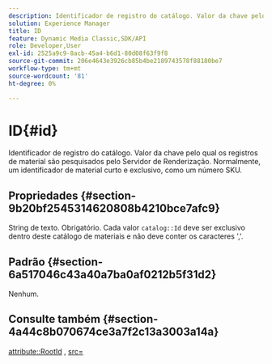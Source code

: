 ```yaml
---
description: Identificador de registro do catálogo. Valor da chave pelo qual os registros de material são pesquisados pelo Servidor de Renderização. Normalmente, um identificador de material curto e exclusivo, como um número SKU.
solution: Experience Manager
title: ID
feature: Dynamic Media Classic,SDK/API
role: Developer,User
exl-id: 2525a9c9-8acb-45a4-b6d1-80d08f63f9f8
source-git-commit: 206e4643e3926cb85b4be2189743578f88180be7
workflow-type: tm+mt
source-wordcount: '81'
ht-degree: 0%

---
```


# ID{#id}

Identificador de registro do catálogo. Valor da chave pelo qual os registros de material são pesquisados pelo Servidor de Renderização. Normalmente, um identificador de material curto e exclusivo, como um número SKU.

## Propriedades {#section-9b20bf2545314620808b4210bce7afc9}

String de texto. Obrigatório. Cada valor `catalog::Id` deve ser exclusivo dentro deste catálogo de materiais e não deve conter os caracteres &#39;,&#39;.

## Padrão {#section-6a517046c43a40a7ba0af0212b5f31d2}

Nenhum.

## Consulte também {#section-4a44c8b070674ce3a7f2c13a3003a14a}

[attribute::RootId](../../../../../ir-api/material-cat/image-rendering-api-ref/c-ir-material-catalog/c-ir-attributes-reference/r-ir-rootid.md#reference-54b42b7125824be593378c1accb70d5a) , [src=](../../../../../ir-api/http-protocol/image-rendering-api-ref/c-ir-http-protocol-ref/c-ir-http-protocol-command-reference/r-ir-src.md#reference-62c98abad22149d68d405ed6aaff8272)
